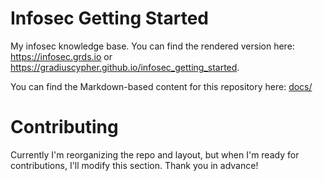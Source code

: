 # Infosec Getting Started
My infosec knowledge base. You can find the rendered version here: https://infosec.grds.io or https://gradiuscypher.github.io/infosec_getting_started.

You can find the Markdown-based content for this repository here: [docs/](docs/)
# Contributing
Currently I'm reorganizing the repo and layout, but when I'm ready for contributions, I'll modify this section. Thank you in advance!
